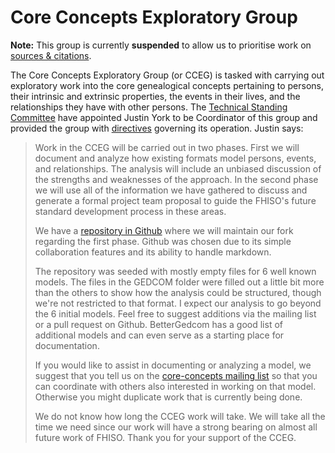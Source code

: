 Core Concepts Exploratory Group
===============================

**Note:** This group is currently **suspended** to allow us to
prioritise work on [sources & citations](../sceg).

The Core Concepts Exploratory Group (or CCEG) is tasked with carrying
out exploratory work into the core genealogical concepts pertaining to
persons, their intrinsic and extrinsic properties, the events in their
lives, and the relationships they have with other persons. The
[Technical Standing Committee](/) have appointed Justin York to be
Coordinator of this group and provided the group with
[directives](directives) governing its operation. Justin says:

> Work in the CCEG will be carried out in two phases. First we will
> document and analyze how existing formats model persons, events, and
> relationships. The analysis will include an unbiased discussion of the
> strengths and weaknesses of the approach. In the second phase we will
> use all of the information we have gathered to discuss and generate a
> formal project team proposal to guide the FHISO's future standard
> development process in these areas. 
>
> We have a [repository in
> Github](https://github.com/fhiso/core-concepts-eg) where we will
> maintain our fork regarding the first phase. Github was chosen due to
> its simple collaboration features and its ability to handle markdown.
>
> The repository was seeded with mostly empty files for 6 well known
> models. The files in the GEDCOM folder were filled out a little bit
> more than the others to show how the analysis could be structured,
> though we're not restricted to that format. I expect our analysis to
> go beyond the 6 initial models. Feel free to suggest additions via the
> mailing list or a pull request on Github. BetterGedcom has a good list
> of additional models and can even serve as a starting place for
> documentation. 
>
> If you would like to assist in documenting or analyzing
> a model, we suggest that you tell us on the [core-concepts mailing
> list](http://fhiso.org/mailman/listinfo/core-concepts_fhiso.org) so
> that you can coordinate with others also interested in working on that
> model. Otherwise you might duplicate work that is currently being
> done. 
>
> We do not know how long the CCEG work will take. We will take
> all the time we need since our work will have a strong bearing on
> almost all future work of FHISO. Thank you for your support of the
> CCEG.
